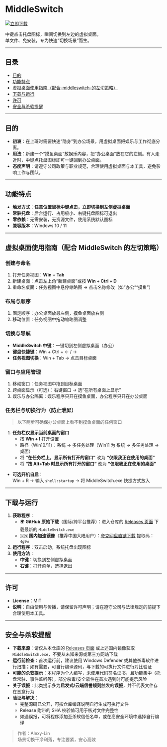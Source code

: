 # MiddleSwitch
[![立即下载](https://img.shields.io/badge/⬇️%20立即下载-Releases-blue?style=for-the-badge)](https://github.com/Alexy-Lin/MiddleSwitchCpp/releases)

中键点击托盘图标，瞬间切换到左边的虚拟桌面。  
单文件、免安装，专为快速“切换场景”而生。  

---
## 目录
- [目的](#目的)
- [功能特点](#功能特点)
- [虚拟桌面使用指南（配合-middleswitch-的左切策略）](#虚拟桌面使用指南配合-middleswitch-的左切策略)
- [下载与运行](#下载与运行)
- [许可](#许可)
- [安全与杀软提醒](#安全与杀软提醒)

---
## 目的
- **初衷**：在上班时需要快速“隐身”到办公场景，用虚拟桌面把娱乐与工作彻底分离。  
- **用法**：新建一个“摸鱼桌面”放娱乐内容，把“办公桌面”放在它的左侧。有人走近时，中键点托盘图标即可一键回到办公桌面。  
- **态度声明**：请遵守公司政策与职业规范，合理使用虚拟桌面与本工具，避免影响工作与团队。

---
## 功能特点
- **触发方式**：**任意位置鼠标中键点击，立即切换到左侧虚拟桌面**  
- **常驻托盘**：后台运行、占用极小、右键托盘图标可退出  
- **零依赖**：无需安装，无资源文件，使用系统默认图标  
- **兼容版本**：Windows 10 / 11

---
## 虚拟桌面使用指南（配合 MiddleSwitch 的左切策略）

### 创建与命名
1. 打开任务视图：**Win + Tab**  
2. 新建桌面：点击左上角“新建桌面”或按 **Win + Ctrl + D**  
3. 重命名桌面：任务视图中悬停缩略图 → 点击名称修改（如“办公”“摸鱼”）

### 布局与顺序
1. 固定顺序：办公桌面放最左侧，摸鱼桌面放右侧  
2. 移动位置：任务视图中拖动缩略图调整

### 切换与导航
- **MiddleSwitch 中键**：一键切到左侧虚拟桌面（办公）  
- **键盘快捷键**：Win + Ctrl + ← / →  
- **任务视图切换**：Win + Tab → 点击目标桌面

### 窗口与应用管理
1. 移动窗口：任务视图中拖到目标桌面  
2. 跨桌面显示（可选）：右键窗口 → 选“在所有桌面上显示”  
3. 娱乐与办公隔离：娱乐程序只开在摸鱼桌面，办公程序只开在办公桌面

### 任务栏与切换行为（防止泄屏）
> 以下两步可确保办公桌面上看不到摸鱼桌面的任何窗口  
1. **任务栏仅显示当前桌面的窗口**  
   - 按 **Win + I** 打开设置  
   - 路径（Win10/11）：系统 → 多任务处理（Win11 为 系统 → 多任务处理 → 桌面）  
   - 将 **“在任务栏上，显示所有打开的窗口”** 改为 **“仅限我正在使用的桌面”**  
   - 将 **“按 Alt+Tab 时显示所有打开的窗口”** 改为 **“仅限我正在使用的桌面”**
- **可选开机自启**：  
  Win + R → 输入 `shell:startup` → 将 MiddleSwitch.exe 快捷方式放入

---
## 下载与运行
1. **获取程序**：  
   - 🌍 **GitHub 原始下载**（国际/跨平台推荐）：进入仓库的 [Releases 页面](https://github.com/Alexy-Lin/MiddleSwitchCpp/releases) 下载最新的 `MiddleSwitch.exe`  
   - 🇨🇳 **国内加速镜像**（推荐中国大陆用户）：[夸克网盘直链下载](https://pan.quark.cn/s/11fe0689d912?pwd=4g9w) 提取码：`4g9w`  
2. **运行程序**：双击启动，系统托盘出现图标  
3. **使用方法**：  
   - **中键**：切换到左侧虚拟桌面  
   - **右键**：打开菜单，选择退出

---
## 许可
- **License**：MIT  
- **说明**：自由使用与传播，请保留许可声明；请在遵守公司与法律规定的前提下合理使用本工具。

---
## 安全与杀软提醒
- **下载来源**：请仅从本仓库的 [Releases 页面](https://github.com/Alexy-Lin/MiddleSwitchCpp/releases) 或上述国内镜像获取 `MiddleSwitch.exe`，不要从未知来源或第三方网站下载  
- **运行前检查**：首次运行前，建议使用 Windows Defender 或其他杀毒软件进行扫描；如有需要，可自行编译源码，与下载的可执行文件进行对比验证  
- **可能的杀软提示**：本程序为个人编写，未使用代码签名证书，且功能集中（托盘常驻、事件监听等），部分杀毒/安全软件在首次遇到时可能提示风险  
- **关于误报**：此类提示多为**启发式/云端信誉规则**触发的**误报**，并不代表文件存在恶意行为  
- **验证与解决**：  
  - 完整源码已公开，可按仓库编译说明自行生成可执行文件  
  - Release 附带的 SHA 校验值可用于核对文件完整性  
  - 如遇误报，可将程序添加至杀软信任名单，或在高安全环境中选择自行编译  

> 作者：Alexy-Lin  
> 场景切换干净利落，专注要紧，安心高效
